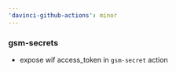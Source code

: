 ```yaml
---
'davinci-github-actions': minor
---
```


### gsm-secrets

- expose wif access_token in `gsm-secret` action
